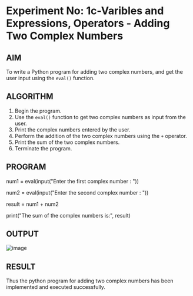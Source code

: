 # Experiment No: 1c-Varibles and Expressions, Operators - Adding Two Complex Numbers

## AIM
To write a Python program for adding two complex numbers, and get the user input using the `eval()` function.

## ALGORITHM
1. Begin the program.
2. Use the `eval()` function to get two complex numbers as input from the user.
3. Print the complex numbers entered by the user.
4. Perform the addition of the two complex numbers using the `+` operator.
5. Print the sum of the two complex numbers.
6. Terminate the program.

## PROGRAM

num1 = eval(input("Enter the first complex number : "))

num2 = eval(input("Enter the second complex number : "))

result = num1 + num2

print("The sum of the complex numbers is:", result)


## OUTPUT
![image](https://github.com/user-attachments/assets/9a2e7e5b-848e-47d3-ad1f-a597d3ab7d48)


## RESULT
Thus the python program for  adding two complex numbers has been implemented and executed successfully.
